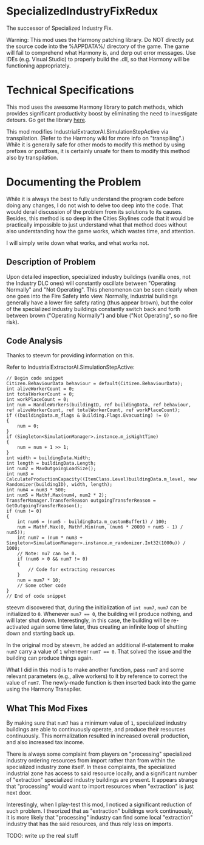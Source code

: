 # SpecializedIndustryFixRedux
The successor of Specialized Industry Fix.

Warning: This mod uses the Harmony patching library. Do NOT directly put the source code into the %APPDATA%/ directory of the game. The game will fail to comprehend what Harmony is, and derp out error messages. Use IDEs (e.g. Visual Studio) to properly build the .dll, so that Harmony will be functioning appropriately.

# Technical Specifications
This mod uses the awesome Harmony library to patch methods, which provides significant productivity boost by eliminating the need to investigate detours. Go get the library [here](https://github.com/pardeike/Harmony).

This mod modifies IndustrialExtractorAI.SimulationStepActive via transpilation. (Refer to the Harmony wiki for more info on "transpiling".) While it is generally safe for other mods to modify this method by using prefixes or postfixes, it is certainly unsafe for them to modify this method also by transpilation.

# Documenting the Problem

While it is always the best to fully understand the program code before doing any changes, I do not wish to delve too deep into the code. That would derail discussion of the problem from its solutions to its causes. Besides, this method is so deep in the Cities Skylines code that it would be practically impossible to just understand what that method does without also understanding how the game works, which wastes time, and attention.

I will simply write down what works, and what works not.

## Description of Problem

Upon detailed inspection, specialized industry buildings (vanilla ones, not the Industry DLC ones) will constantly oscillate between "Operating Normally" and "Not Operating". This phenomenon can be seen clearly when one goes into the Fire Safety info view. Normally, industrial buildings generally have a lower fire safety rating (thus appear brown), but the color of the specialized industry buildings constantly switch back and forth between brown ("Operating Normally") and blue ("Not Operating", so no fire risk).

## Code Analysis
Thanks to steevm for providing information on this.

Refer to IndustrialExtractorAI.SimulationStepActive:

```
// Begin code snippet
Citizen.BehaviourData behaviour = default(Citizen.BehaviourData);
int aliveWorkerCount = 0;
int totalWorkerCount = 0;
int workPlaceCount = 0;
int num = HandleWorkers(buildingID, ref buildingData, ref behaviour, ref aliveWorkerCount, ref totalWorkerCount, ref workPlaceCount);
if ((buildingData.m_flags & Building.Flags.Evacuating) != 0)
{
    num = 0;
}
if (Singleton<SimulationManager>.instance.m_isNightTime)
{
    num = num + 1 >> 1;
}
int width = buildingData.Width;
int length = buildingData.Length;
int num2 = MaxOutgoingLoadSize();
int num3 = CalculateProductionCapacity((ItemClass.Level)buildingData.m_level, new Randomizer(buildingID), width, length);
int num4 = num3 * 500;
int num5 = Mathf.Max(num4, num2 * 2);
TransferManager.TransferReason outgoingTransferReason = GetOutgoingTransferReason();
if (num != 0)
{
    int num6 = (num5 - buildingData.m_customBuffer1) / 100;
    num = Mathf.Max(0, Mathf.Min(num, (num6 * 20000 + num5 - 1) / num5));
    int num7 = (num * num3 + Singleton<SimulationManager>.instance.m_randomizer.Int32(1000u)) / 1000;
    // Note: nu7 can be 0.
    if (num6 > 0 && num7 != 0)
    {
        // Code for extracting resources
    }
    num = num7 * 10;
    // Some other code
}
// End of code snippet
```

steevm discovered that, during the initialization of `int num7`, `num7` can be initialized to `0`. Whenever `num7 == 0`, the building will produce nothing, and will later shut down. Interestingly, in this case, the building will be re-activated again some time later, thus creating an infinite loop of shutting down and starting back up.

In the original mod by steevm, he added an additional if-statement to make `num7` carry a value of `1` whenever `num7 == 0`. That solved the issue and the building can produce things again.

What I did in this mod is to make another function, pass `num7` and some relevant parameters (e.g., alive workers) to it by reference to correct the value of `num7`. The newly-made function is then inserted back into the game using the Harmony Transpiler.

## What This Mod Fixes
By making sure that `num7` has a minimum value of `1`, specialized industry buildings are able to continuously operate, and produce their resources continuously. This normalization resulted in increased overall production, and also increased tax income.

There is always some complaint from players on "processing" specialized industry ordering resources from import rather than from within the specialized industry zone itself. In these complaints, the specialized industrial zone has access to said resource locally, and a significant number of "extraction" specialized industry buildings are present. It appears strange that "processing" would want to import resources when "extraction" is just next door.

Interestingly, when I play-test this mod, I noticed a significant reduction of such problem. I theorized that as "extraction" buildings work continuously, it is more likely that "processing" industry can find some local "extraction" industry that has the said resources, and thus rely less on imports.

TODO: write up the real stuff
